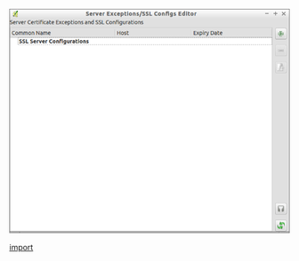 ![](../images/QgsAuthServersEditor-standalone.png)

[import](../gui/qgis-sample-QgsAuthServersEditor.py)
